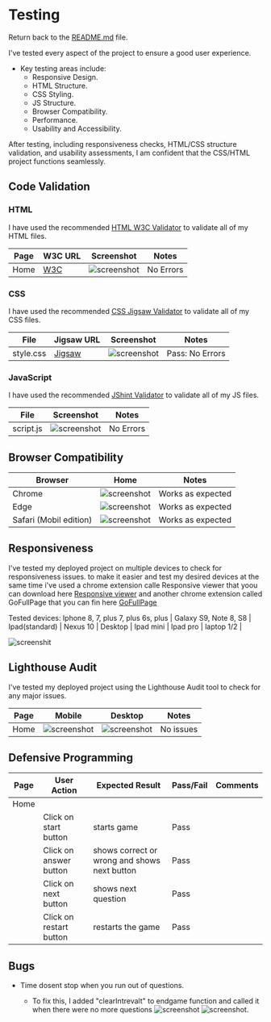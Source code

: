 # Testing

Return back to the [README.md](README.md) file.

I've tested every aspect of the project to ensure a good user experience.
- Key testing areas include:
  - Responsive Design.
  - HTML Structure.
  - CSS Styling.
  - JS Structure.
  - Browser Compatibility.
  - Performance.
  - Usability and Accessibility.

After testing, including responsiveness checks, HTML/CSS structure validation, and usability assessments, I am confident that the CSS/HTML project functions seamlessly.

## Code Validation

### HTML

I have used the recommended [HTML W3C Validator](https://validator.w3.org) to validate all of my HTML files.

| Page | W3C URL | Screenshot | Notes |
| --- | --- | --- | --- |
| Home | [W3C](https://validator.w3.org/nu/?doc=https%3A%2F%2Fjesperba01.github.io%2FProject-2%2Findex.html) | ![screenshot](assets/documentation/testing/htmltest2.png) | No Errors |

### CSS

I have used the recommended [CSS Jigsaw Validator](https://jigsaw.w3.org/css-validator) to validate all of my CSS files.

| File | Jigsaw URL | Screenshot | Notes |
| --- | --- | --- | --- |
| style.css | [Jigsaw](https://jigsaw.w3.org/css-validator/validator?uri=https%3A%2F%2Fjesperba01.github.io%2FProject-2) | ![screenshot](assets/documentation/testing/csstest.png) | Pass: No Errors |

### JavaScript

I have used the recommended [JShint Validator](https://jshint.com) to validate all of my JS files.

| File | Screenshot | Notes |
| --- | --- | --- |
| script.js | ![screenshot](assets/documentation/testing/jstest.png) | No Errors |

## Browser Compatibility

| Browser | Home | Notes |
| --- | --- | --- |
| Chrome | ![screenshot](assets/documentation/browsers/chrome.png) | Works as expected |
| Edge | ![screenshot](assets/documentation/browsers/edge.png) | Works as expected |
| Safari (Mobil edition)| ![screenshot](assets/documentation/browsers/safari.png) | Works as expected |

## Responsiveness

I've tested my deployed project on multiple devices to check for responsiveness issues.
to make it easier and test my desired devices at the same time i've used a chrome extension calle Responsive viewer that yoou can download here
[Responsive viewer](https://chromewebstore.google.com/detail/responsive-viewer/inmopeiepgfljkpkidclfgbgbmfcennb)
and another chrome extension called GoFullPage that you can fin here [GoFullPage](https://chromewebstore.google.com/detail/gofullpage-full-page-scre/fdpohaocaechififmbbbbbknoalclacl)

Tested devices: Iphone 8, 7, plus 7, plus 6s, plus | Galaxy S9, Note 8, S8 | Ipad(standard) | Nexus 10 | Desktop | Ipad mini | Ipad pro | laptop 1/2 |

![screenshit](assets/documentation/responsiveness/responsive-quiz.png)

## Lighthouse Audit

I've tested my deployed project using the Lighthouse Audit tool to check for any major issues.

| Page | Mobile | Desktop | Notes |
| --- | --- | --- | --- |
| Home | ![screenshot](assets/documentation/ligthhouse/ligth-mobil.png) | ![screenshot](assets/documentation/ligthhouse/ligth-desktop.png) | No issues |

## Defensive Programming

| Page | User Action | Expected Result | Pass/Fail | Comments |
| --- | --- | --- | --- | --- |
| Home | | | | |
| | Click on start button | starts game | Pass | |
| | Click on answer button | shows correct or wrong and shows next button | Pass | |
| | Click on next button | shows next question | Pass | |
| | Click on restart button | restarts the game | Pass | |

## Bugs

- Time dosent stop when you run out of questions.

  - To fix this, I added "clearIntrevalt" to endgame function and called it when there were no more questions ![screenshot](assets/documentation/bugs/buglos1.png)
  ![screenshot](assets/documentation/bugs/buglos2.png).